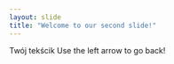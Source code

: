 ```yaml
---
layout: slide
title: "Welcome to our second slide!"
---
```

Twój tekścik
Use the left arrow to go back!
